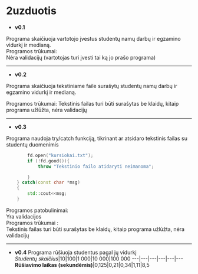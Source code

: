 # 2uzduotis

* **v0.1**

Programa skaičiuoja vartotojo įvestus studentų namų darbų ir egzamino vidurkį ir medianą.\
Programos trūkumai:\
Nėra validacijų (vartotojas turi įvesti tai ką jo prašo programa)
___

* **v0.2**

Programa skaičiuoja tekstiniame faile surašytų studentų namų darbų ir egzamino vidurkį ir medianą.

Programos trūkumai:
Tekstinis failas turi būti surašytas be klaidų, kitaip programa užlūžta, nėra validacijų
___
* **v0.3**

Programa naudoja try/catch funkciją, tikrinant ar atsidaro tekstinis failas su studentų duomenimis
```c++ try{
        fd.open("kursiokai.txt");
        if (!fd.good()){
            throw "Tekstinio failo atidaryti neimanoma";

        }
    } catch(const char *msg)
    {
        std::cout<<msg;
    }
```


Programos patobulinimai:\
Yra validacijos\
Programos trūkumai :\
Tekstinis failas turi būti surašytas be klaidų, kitaip programa užlūžta, nėra validacijų
___
* **v0.4**
Programa rūšiuoja studentus pagal jų vidurkį\
*Studentų skaičius*|10|100|1 000|10 000|100 000
---|---|---|---|---|---
**Rūšiavimo laikas (sekundėmis)**|0,125|0,21|0,34|1,11|8,5
